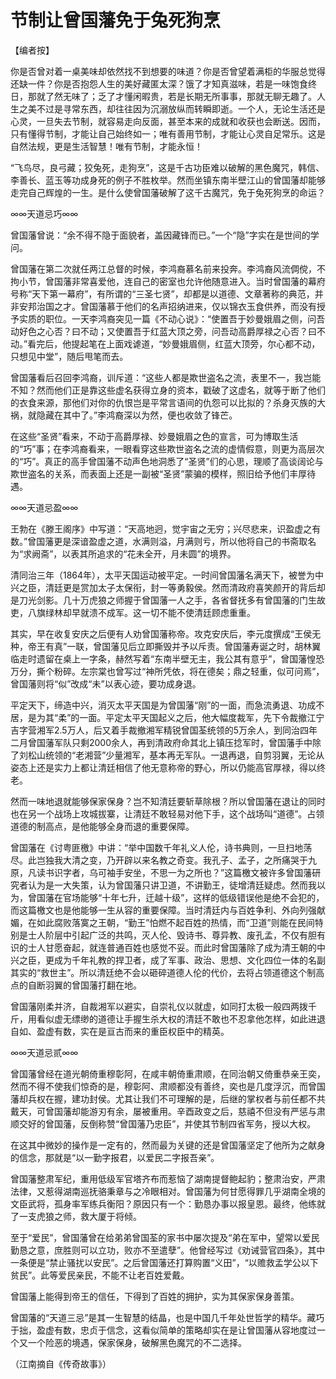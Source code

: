 # 节制让曾国藩免于兔死狗烹

【编者按】

你是否曾对着一桌美味却依然找不到想要的味道？你是否曾望着满柜的华服总觉得还缺一件？你是否抱怨人生的美好藏匿太深？饿了才知真滋味，若是一味饱食终日，那就了然无味了；乏了才懂闲暇贵，若是长期无所事事，那就无聊无趣了。人生之美不过是寻常东西，却往往因为沉溺放纵而转瞬即逝。一个人，无论生活还是心灵，一旦失去节制，就容易走向反面，甚至本来的成就和收获也会断送。因而，只有懂得节制，才能让自己始终如一；唯有善用节制，才能让心灵自足常乐。这是自然法规，更是生活智慧！唯有节制，才能永恒！

“飞鸟尽，良弓藏；狡兔死，走狗烹”，这是千古功臣难以破解的黑色魔咒，韩信、李善长、蓝玉等功成身死的例子不胜枚举。然而坐镇东南半壁江山的曾国藩却能够走完自己辉煌的一生。是什么使曾国藩破解了这千古魔咒，免于兔死狗烹的命运？

∞∞天道忌巧∞∞

曾国藩曾说：“余不得不隐于面貌者，盖因藏锋而已。”一个“隐”字实在是世间的学问。

曾国藩在第二次就任两江总督的时候，李鸿裔慕名前来投奔。李鸿裔风流倜傥，不拘小节，曾国藩非常喜爱他，连自己的密室也允许他随意进入。当时曾国藩的幕府号称“天下第一幕府”，有所谓的“三圣七贤”，却都是以道德、文章著称的典范，并非安邦治国之才。曾国藩慕于他们的名声招纳进来，仅以锦衣玉食供养，而没有授予实质的职位。一天李鸿裔突见一篇《不动心说》：“使置吾于妙曼娥眉之侧，问吾动好色之心否？曰不动；又使置吾于红蓝大顶之旁，问吾动高爵厚禄之心否？曰不动。”看完后，他提起笔在上面戏谑道，“妙曼娥眉侧，红蓝大顶旁，尔心都不动，只想见中堂”，随后甩笔而去。

曾国藩看后召回李鸿裔，训斥道：“这些人都是欺世盗名之流，表里不一，我岂能不知？然而他们正是靠这些虚名获得立身的资本，戳破了这虚名，就等于断了他们的衣食来源，那他们对你的仇恨岂是平常言语间的仇怨可以比拟的？杀身灭族的大祸，就隐藏在其中了。”李鸿裔深以为然，便也收敛了锋芒。

在这些“圣贤”看来，不动于高爵厚禄、妙曼娥眉之色的宣言，可为博取生活的“巧”事；在李鸿裔看来，一眼看穿这些欺世盗名之流的虚情假意，则更为高层次的“巧”。真正的高手曾国藩不动声色地洞悉了“圣贤”们的心思，理顺了高谈阔论与欺世盗名的关系，而表面上还是一副被“圣贤”蒙骗的模样，照旧给予他们丰厚待遇。

∞∞天道忌盈∞∞

王勃在《滕王阁序》中写道：“天高地迥，觉宇宙之无穷；兴尽悲来，识盈虚之有数。”曾国藩更是深谙盈虚之道，水满则溢，月满则亏，所以他将自己的书斋取名为“求阙斋”，以表其所追求的“花未全开，月未圆”的境界。

清同治三年（1864年），太平天国运动被平定。一时间曾国藩名满天下，被誉为中兴之臣，清廷更是赏加太子太保衔，封一等勇毅侯。然而清政府喜笑颜开的背后却是刀光剑影。几十万虎狼之师握于曾国藩一人之手，各省督抚多有曾国藩的门生故吏，八旗绿林却早就溃不成军。这一切不能不使清廷顾虑重重。

其实，早在收复安庆之后便有人劝曾国藩称帝。攻克安庆后，李元度撰成“王侯无种，帝王有真”一联，曾国藩见后立即撕毁并予以斥责。曾国藩寿诞之时，胡林翼临走时遗留在桌上一字条，赫然写着“东南半壁无主，我公其有意乎”，曾国藩惶恐万分，撕个粉碎。左宗棠也曾写过“神所凭依，将在德矣；鼎之轻重，似可问焉”，曾国藩则将“似”改成“未”以表心迹，要功成身退。

平定天下，缔造中兴，消灭太平天国是为曾国藩“刚”的一面，而急流勇退、功成不居，是为其“柔”的一面。平定太平天国起义之后，他大幅度裁军，先下令裁撤江宁吉字营湘军2.5万人，后又着手裁撤湘军精锐曾国荃统领的5万余人，到同治四年二月曾国藩军队只剩2000余人，再到清政府命其北上镇压捻军时，曾国藩手中除了刘松山统领的“老湘营”少量湘军，基本再无军队。一退再退，自剪羽翼，无论从姿态上还是实力上都让清廷相信了他无意称帝的野心，所以仍能高官厚禄，得以终老。

然而一味地退就能够保家保身？岂不知清廷要斩草除根？所以曾国藩在退让的同时也在另一个战场上攻城拔寨，让清廷不敢轻易对他下手，这个战场叫“道德”。占领道德的制高点，是他能够全身而退的重要保障。

曾国藩在《讨粤匪檄》中讲：“举中国数千年礼义人伦，诗书典则，一旦扫地荡尽。此岂独我大清之变，乃开辟以来名教之奇变。我孔子、孟子，之所痛哭于九原，凡读书识字者，乌可袖手安坐，不思一为之所也？”这篇檄文被许多曾国藩研究者认为是一大失策，认为曾国藩只讲卫道，不讲勤王，徒增清廷疑虑。然而我以为，曾国藩在官场能够“十年七升，迁越十级”，这样的低级错误他是绝不会犯的，而这篇檄文也是他能够一生从容的重要保障。当时清廷内与百姓争利、外向列强献媚，在如此腐败落寞之王朝，“勤王”怕燃不起百姓的热情，而“卫道”则能在民间特别是士人阶层中引起广泛的共鸣，灭人伦、毁诗书、尊异教、废孔孟，不仅有胆有识的士人甘愿奋起，就连普通百姓也感觉不妥。而此时曾国藩除了成为清王朝的中兴之臣，更成为千年礼教的捍卫者，成了军事、政治、思想、文化四位一体的名副其实的“救世主”。所以清廷绝不会以砸碎道德人伦的代价，去将占领道德这个制高点的自断羽翼的曾国藩打翻在地。

曾国藩刚柔并济，自裁湘军以避实，自崇礼仪以就虚，如同打太极一般四两拨千斤，用看似虚无缥缈的道德让手握生杀大权的清廷不敢也不忍拿他怎样，如此进退自如、盈虚有数，实在是亘古而来的重臣权臣中的精英。

∞∞天道忌贰∞∞

曾国藩曾经在道光朝倚重穆彰阿，在咸丰朝倚重肃顺，在同治朝又倚重恭亲王奕，然而不得不使我们惊奇的是，穆彰阿、肃顺都没有善终，奕也是几度浮沉，而曾国藩却兵权在握，建功封侯。尤其让我们不可理解的是，后继的掌权者与前任都不共戴天，可曾国藩却能游刃有余，屡被重用。辛酉政变之后，慈禧不但没有严惩与肃顺交好的曾国藩，反倒称赞“曾国藩乃忠臣”，并使其节制四省军务，授以大权。

在这其中微妙的操作是一定有的，然而最为关键的还是曾国藩坚定了他所为之献身的信念，那就是“以一勤字报君，以爱民二字报吾亲”。

曾国藩整肃军纪，重用低级军官塔齐布而惹恼了湖南提督鲍起豹；整肃治安，严肃法律，又惹得湖南巡抚骆秉章与之冷眼相对。曾国藩为何甘愿得罪几乎湖南全境的文臣武将，孤身率军练兵衡阳？原因只有一个：勤恳办事以报皇恩。最终，他练就了一支虎狼之师，救大厦于将倾。

至于“爱民”，曾国藩曾在给弟弟曾国荃的家书中屡次提及“弟在军中，望常以爱民勤恳之意，庶胜则可以立功，败亦不至遣孽”。他曾经写过《劝诫营官四条》，其中一条便是“禁止骚扰以安民”。之后曾国藩还打算购置“义田”，“以赡救孟学公以下贫民”。此等爱民亲民，不能不让老百姓爱戴。

曾国藩上能得到帝王的信任，下得到了百姓的拥护，实为其保家保身善策。

曾国藩的“天道三忌”是其一生智慧的结晶，也是中国几千年处世哲学的精华。藏巧于拙，盈虚有数，忠贞于信念，这看似简单的策略却实在是让曾国藩从容地度过一个又一个险恶的境遇，保家保身，破解黑色魔咒的不二选择。

（江南摘自《传奇故事》）